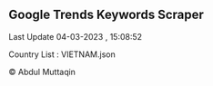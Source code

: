 

## Google Trends Keywords Scraper 
 
Last Update 04-03-2023 , 15:08:52

Country List :
VIETNAM.json



© Abdul Muttaqin 
